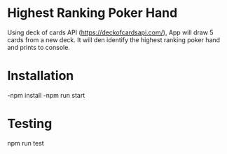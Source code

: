 # Highest Ranking Poker Hand

Using deck of cards API (https://deckofcardsapi.com/), App will draw 5 cards from a new deck.  It will den identify the highest ranking poker hand and prints to console. 

# Installation
-npm install
-npm run start

# Testing
npm run test

